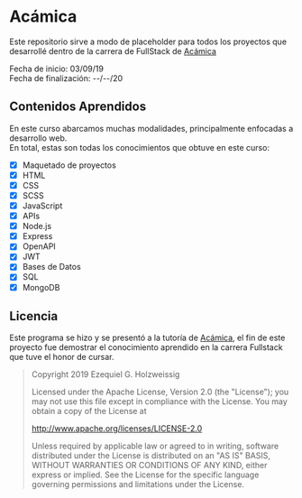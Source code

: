 # Acámica

Este repositorio sirve a modo de placeholder para todos los proyectos que desarrollé dentro de la carrera de FullStack de [Acámica](https://www.acamica.com)

Fecha de inicio: 03/09/19\
Fecha de finalización: --/--/20

## Contenidos Aprendidos

En este curso abarcamos muchas modalidades, principalmente enfocadas a desarrollo web.\
En total, estas son todas los conocimientos que obtuve en este curso:
- [x] Maquetado de proyectos
- [x] HTML
- [x] CSS
- [x] SCSS
- [x] JavaScript
- [x] APIs
- [x] Node.js
- [x] Express
- [x] OpenAPI
- [x] JWT
- [x] Bases de Datos
- [x] SQL
- [x] MongoDB

## Licencia

Este programa se hizo y se presentó a la tutoría de [Acámica](https://www.acamica.com), el fin de este proyecto fue demostrar el conocimiento aprendido en la carrera Fullstack que tuve el honor de cursar.

>Copyright 2019 Ezequiel G. Holzweissig
>
>Licensed under the Apache License, Version 2.0 (the "License");
>you may not use this file except in compliance with the License.
>You may obtain a copy of the License at
>
>   http://www.apache.org/licenses/LICENSE-2.0
>
>Unless required by applicable law or agreed to in writing, software
>distributed under the License is distributed on an "AS IS" BASIS,
>WITHOUT WARRANTIES OR CONDITIONS OF ANY KIND, either express or implied.
>See the License for the specific language governing permissions and
>limitations under the License.